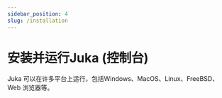 ```yaml
---
sidebar_position: 4
slug: /installation
---
```


# 安装并运行Juka (控制台)
Juka 可以在许多平台上运行，包括Windows、MacOS、Linux、FreeBSD、Web 浏览器等。